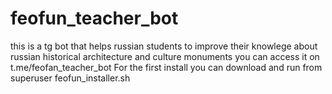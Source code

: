 # feofun_teacher_bot
this is a tg bot that helps russian students to improve their knowlege about russian historical architecture and culture monuments
you can access it on t.me/feofan_teacher_bot
For the first install you can download and run from superuser feofun_installer.sh 
